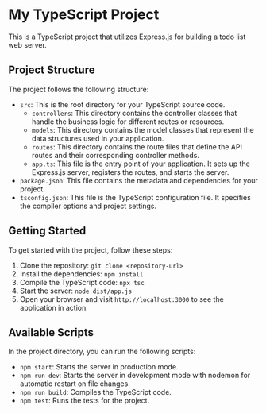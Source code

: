 # My TypeScript Project

This is a TypeScript project that utilizes Express.js for building a todo list web server.

## Project Structure

The project follows the following structure:

- `src`: This is the root directory for your TypeScript source code.
    - `controllers`: This directory contains the controller classes that handle the business logic for different routes or resources.
    - `models`: This directory contains the model classes that represent the data structures used in your application.
    - `routes`: This directory contains the route files that define the API routes and their corresponding controller methods.
    - `app.ts`: This file is the entry point of your application. It sets up the Express.js server, registers the routes, and starts the server.
- `package.json`: This file contains the metadata and dependencies for your project.
- `tsconfig.json`: This file is the TypeScript configuration file. It specifies the compiler options and project settings.

## Getting Started

To get started with the project, follow these steps:

1. Clone the repository: `git clone <repository-url>`
2. Install the dependencies: `npm install`
3. Compile the TypeScript code: `npx tsc`
4. Start the server: `node dist/app.js`
5. Open your browser and visit `http://localhost:3000` to see the application in action.

## Available Scripts

In the project directory, you can run the following scripts:

- `npm start`: Starts the server in production mode.
- `npm run dev`: Starts the server in development mode with nodemon for automatic restart on file changes.
- `npm run build`: Compiles the TypeScript code.
- `npm test`: Runs the tests for the project.

